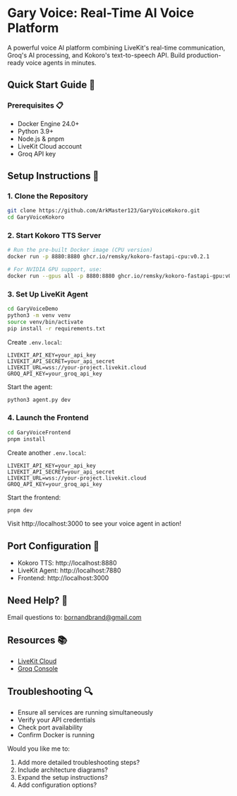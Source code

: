 # Gary Voice: Real-Time AI Voice Platform

A powerful voice AI platform combining LiveKit's real-time communication, Groq's AI processing, and Kokoro's text-to-speech API. Build production-ready voice agents in minutes.

## Quick Start Guide 🚀

### Prerequisites 📋
- Docker Engine 24.0+
- Python 3.9+
- Node.js & pnpm
- LiveKit Cloud account
- Groq API key

## Setup Instructions 🔧

### 1. Clone the Repository
```bash
git clone https://github.com/ArkMaster123/GaryVoiceKokoro.git
cd GaryVoiceKokoro
```

### 2. Start Kokoro TTS Server
```bash
# Run the pre-built Docker image (CPU version)
docker run -p 8880:8880 ghcr.io/remsky/kokoro-fastapi-cpu:v0.2.1

# For NVIDIA GPU support, use:
docker run --gpus all -p 8880:8880 ghcr.io/remsky/kokoro-fastapi-gpu:v0.2.1
```

### 3. Set Up LiveKit Agent
```bash
cd GaryVoiceDemo
python3 -m venv venv
source venv/bin/activate
pip install -r requirements.txt
```

Create `.env.local`:
```env
LIVEKIT_API_KEY=your_api_key
LIVEKIT_API_SECRET=your_api_secret
LIVEKIT_URL=wss://your-project.livekit.cloud
GROQ_API_KEY=your_groq_api_key
```

Start the agent:
```bash
python3 agent.py dev
```

### 4. Launch the Frontend
```bash
cd GaryVoiceFrontend
pnpm install
```

Create another `.env.local`:
```env
LIVEKIT_API_KEY=your_api_key
LIVEKIT_API_SECRET=your_api_secret
LIVEKIT_URL=wss://your-project.livekit.cloud
GROQ_API_KEY=your_groq_api_key
```

Start the frontend:
```bash
pnpm dev
```

Visit http://localhost:3000 to see your voice agent in action!

## Port Configuration 🔌
- Kokoro TTS: http://localhost:8880
- LiveKit Agent: http://localhost:7880
- Frontend: http://localhost:3000

## Need Help? 🤝
Email questions to: bornandbrand@gmail.com

## Resources 📚
- [LiveKit Cloud](https://cloud.livekit.io)
- [Groq Console](https://console.groq.com)

## Troubleshooting 🔍
- Ensure all services are running simultaneously
- Verify your API credentials
- Check port availability
- Confirm Docker is running

Would you like me to:
1. Add more detailed troubleshooting steps?
2. Include architecture diagrams?
3. Expand the setup instructions?
4. Add configuration options?